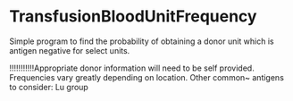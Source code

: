 # TransfusionBloodUnitFrequency
Simple program to find the probability of obtaining a donor unit which is antigen negative for select units.

!!!!!!!!!!!Appropriate donor information will need to be self provided. Frequencies vary greatly depending on location.
Other common~ antigens to consider:  Lu group
